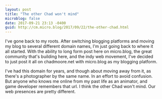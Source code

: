 ```yaml
---
layout: post
title: "The other Chad won't mind"
microblog: false
date: 2017-09-21 23:13 -0400
guid: http://cm.micro.blog/2017/09/22/the-other-chad.html
---
```

I've gone back to my roots. After switching blogging platforms and moving my blog to several different domain names, I'm just going back to where it all started. With the ability to long form post here on micro.blog, the great community that's building here, and the indy web movement, I've decided to just post it all on chadmoore.net with micro.blog as my blogging platform. 

I've had this domain for years, and though about moving away from it, as there's a photographer by the same name. In an effort to avoid confusion. But anyone who knows me online from my past life as an animator, and game developer remembers that url. I think the other Chad won't mind. Our web presences are pretty different. 

